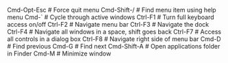Cmd-Opt-Esc		# Force quit menu
Cmd-Shift-/		# Find menu item using help menu
Cmd-`			# Cycle through active windows
Ctrl-F1			# Turn full keyboard access on/off
Ctrl-F2			# Navigate menu bar
Ctrl-F3			# Navigate the dock
Ctrl-F4			# Navigate all windows in a space, shift goes back
Ctrl-F7			# Access all controls in a dialog box
Ctrl-F8			# Navigate right side of menu bar
Cmd-D			# Find previous
Cmd-G			# Find next
Cmd-Shift-A		# Open applications folder in Finder
Cmd-M			# Minimize window
